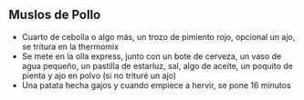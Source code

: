 ## Muslos de Pollo

- Cuarto de cebolla o algo más, un trozo de pimiento rojo, opcional un ajo, se tritura en la thermomix
- Se mete en la olla express, junto con un bote de cerveza, un vaso de agua pequeño, un pastilla de estarluz, sal, algo de aceite, 
  un poquito de pienta y ajo en polvo (si no trituré un ajo)
- Una patata hecha gajos y cuando empiece a hervir, se pone 16 minutos
